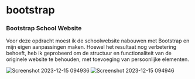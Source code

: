 # bootstrap

### Bootstrap School Website
Voor deze opdracht moest ik de schoolwebsite nabouwen met Bootstrap en mijn eigen aanpassingen maken. Hoewel het resultaat nog verbetering behoeft, heb ik geprobeerd om de structuur en functionaliteit van de originele website te behouden, met toevoeging van persoonlijke elementen.

![Screenshot 2023-12-15 094936](https://github.com/aprox2105/CSS-HTML-DEEPDIVE/assets/106468130/593c95ea-78dc-4e10-ad50-a9365d4fc063)
![Screenshot 2023-12-15 094946](https://github.com/aprox2105/CSS-HTML-DEEPDIVE/assets/106468130/161ca3b0-6897-4f21-a5bc-c964b9ba6567)
